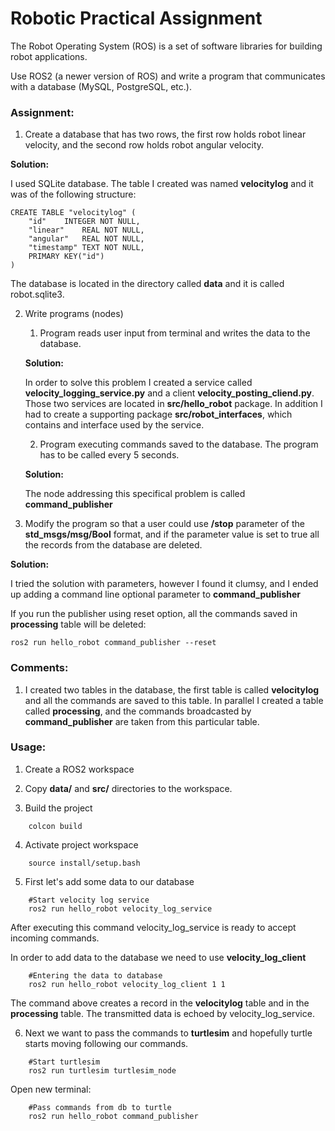 # Robotic Practical Assignment

The Robot Operating System (ROS) is a set of software libraries for building robot
applications.

Use ROS2 (a newer version of ROS) and write a program that communicates with 
a database (MySQL, PostgreSQL, etc.).

### Assignment:

1. Create a database that has two rows, the first row holds robot linear velocity,
and the second row holds robot angular velocity.

**Solution:**

I used SQLite database. The table I created was named **velocitylog** and it was of the
following structure:

	CREATE TABLE "velocitylog" (
		"id"	INTEGER NOT NULL,
		"linear"	REAL NOT NULL,
		"angular"	REAL NOT NULL,
		"timestamp"	TEXT NOT NULL,
		PRIMARY KEY("id")
	)
	
The database is located in the directory called **data** and it is called robot.sqlite3.

	
2. Write programs (nodes)
	
	1) Program reads user input from terminal and writes the data to the database.
	
	**Solution:**
	
	In order to solve this problem I created a service called
	**velocity_logging_service.py** and a client **velocity_posting_cliend.py**.
	Those two services are located in **src/hello_robot** package. In addition
	I had to create a supporting package **src/robot_interfaces**, which contains
	and interface used by the service.
	
	2) Program executing commands saved to the database. The program has to be
	called every 5 seconds.
	
	**Solution:**
	
	The node addressing this specifical problem is called **command_publisher**
	
	
3. Modify the program so that a user could use **/stop** parameter 
of the **std_msgs/msg/Bool** format, and if the parameter value is set to true
all the records from the database are deleted.


**Solution:**

I tried the solution with parameters, however I found it clumsy, and I ended up
adding a command line optional parameter to **command_publisher**

If you run the publisher using reset option, all the commands saved in **processing**
table will be deleted:

	ros2 run hello_robot command_publisher --reset
	
### Comments:

1. I created two tables in the database, the first table is called **velocitylog**
and all the commands are saved to this table. In parallel I created a table called
**processing**, and the commands broadcasted by **command_publisher** are taken from 
this particular table.


### Usage:

1. Create a ROS2 workspace

2. Copy **data/** and **src/** directories to the workspace.

3. Build the project

```
    colcon build
```
	
4. Activate project workspace

```
    source install/setup.bash
```
	
5. First let's add some data to our database

```
    #Start velocity log service
    ros2 run hello_robot velocity_log_service
```
	
After executing this command velocity_log_service is ready to accept incoming commands.

In order to add data to the database we need to use **velocity_log_client**

```
    #Entering the data to database
    ros2 run hello_robot velocity_log_client 1 1
```
	
The command above creates a record in the **velocitylog** table and in
the **processing** table. The transmitted data is echoed by velocity_log_service.


6. Next we want to pass the commands to **turtlesim** and hopefully turtle starts moving
following our commands.

```
    #Start turtlesim
    ros2 run turtlesim turtlesim_node
```

Open new terminal:

```
    #Pass commands from db to turtle
    ros2 run hello_robot command_publisher
```
	
	
